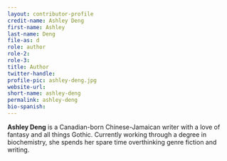 ```yaml
---
layout: contributor-profile
credit-name: Ashley Deng
first-name: Ashley
last-name: Deng
file-as: d
role: author
role-2:
role-3:
title: Author
twitter-handle:
profile-pic: ashley-deng.jpg
website-url:
short-name: ashley-deng
permalink: ashley-deng
bio-spanish:
---
```

**Ashley Deng** is a Canadian-born Chinese-Jamaican writer with a love of fantasy and all things Gothic. Currently working through a degree in biochemistry, she spends her spare time overthinking genre fiction and writing.
